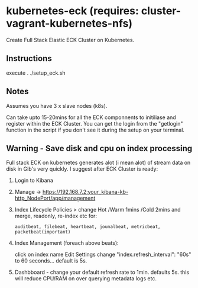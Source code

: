 # kubernetes-eck (requires: cluster-vagrant-kubernetes-nfs)

Create Full Stack Elastic ECK Cluster on Kubernetes. 

## Instructions

execute  . ./setup_eck.sh

## Notes

Assumes you have 3 x slave nodes (k8s).

Can take upto 15-20mins for all the ECK componnents to initiliase and register within the ECK Cluster.  You can get the login from the "getlogin" function in the script if you don't see it during the setup on your terminal.

## Warning - Save disk and cpu on index processing

Full stack ECK on kubernetes generates alot (i mean alot) of stream data on disk in Gib's very quickly.  I suggest after ECK Cluster is ready:

   1) Login to Kibana
   2) Manage -> https://192.168.7.2:your_kibana-kb-http_NodePort/app/management
   3) Index Lifecycle Policies > change Hot /Warm 1mins /Cold 2mins and merge, readonly, re-index etc for:
  
          auditbeat, filebeat, heartbeat, jounalbeat, metricbeat, packetbeat(important)
   
  4) Index Management (foreach above beats):
  
      click on index name
      Edit Settings
      change "index.refresh_interval": "60s" to 60 seconds... default is 5s.
  
  5) Dashbboard - change your default refresh rate to 1min. defaults 5s. this will reduce CPU/RAM on over querying metadata logs etc.
  
  

